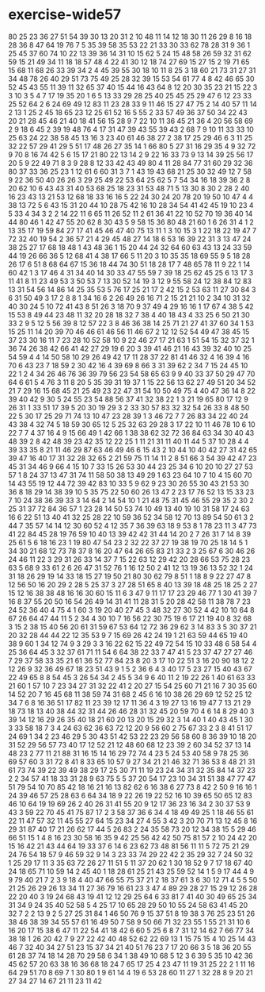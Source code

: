 # exercise-wide57
80
25
23
36
27
51
54
39
30
13
20
31
2
10
48
11
14
12
18
30
11
26
29
8
16
18
28
36
8
47
64
19
76
7
5
35
39
58
35
53
22
21
33
30
33
62
78
28
31
9
36
1
25
45
37
60
74
10
22
13
39
36
14
31
10
15
62
5
24
15
48
58
26
59
32
31
62
59
15
21
49
34
11
18
18
57
48
4
22
41
30
12
18
74
27
69
15
27
15
2
19
71
65
15
68
11
68
26
33
39
34
2
4
45
39
55
30
18
10
11
8
25
3
18
60
21
73
31
27
31
34
48
78
26
40
29
51
73
75
49
25
28
32
39
15
53
54
61
77
4
8
42
46
65
30
52
45
43
55
11
39
11
32
65
37
40
15
44
16
43
64
8
12
20
30
35
23
21
15
22
3
3
10
3
5
4
7
17
19
35
20
1
6
5
13
33
29
28
25
40
25
45
25
29
47
6
12
23
33
25
52
64
2
6
24
69
49
12
83
11
23
28
33
9
11
46
15
27
47
75
2
14
40
57
11
14
2
13
1
25
2
45
18
65
23
12
25
61
52
16
5
55
2
33
57
49
36
37
50
34
22
43
20
21
28
45
46
21
40
18
41
56
15
28
9
7
22
10
11
36
45
21
36
4
20
56
58
69
2
9
18
6
45
2
39
19
48
76
4
17
31
47
39
43
55
39
43
2
68
7
9
10
11
33
33
10
25
63
24
22
38
58
45
13
16
3
23
40
61
46
38
27
2
38
17
25
29
46
6
3
11
25
32
22
57
29
41
29
5
51
17
48
26
27
35
14
1
66
80
5
27
31
16
29
35
4
9
32
72
9
70
8
16
74
42
5
6
15
17
21
80
22
13
14
2
9
22
16
33
73
9
13
14
39
25
56
17
20
5
9
22
49
71
8
3
9
28
8
12
33
42
43
49
80
4
11
28
84
77
31
60
29
32
36
80
37
33
36
25
23
1
12
61
6
60
31
3
7
1
43
19
43
68
21
25
30
32
49
12
7
58
9
22
36
50
40
26
26
3
29
25
49
22
53
64
25
62
5
7
54
34
16
18
39
36
2
8
20
62
10
6
43
43
31
40
53
68
25
18
23
31
53
48
71
5
13
30
8
30
2
28
2
40
16
23
43
13
21
53
12
68
18
33
16
16
5
22
24
30
24
20
78
20
19
50
10
47
4
4
38
13
72
5
6
43
15
31
20
44
10
28
75
42
16
10
28
34
54
41
42
45
19
10
23
4
5
33
4
34
3
2
2
14
22
11
6
65
11
26
52
11
2
61
36
41
22
10
52
70
19
36
40
14
44
80
46
1
42
47
55
20
62
8
30
43
5
9
58
15
36
80
48
21
60
1
6
26
31
4
1
2
13
35
17
19
59
84
27
17
41
45
46
47
40
75
13
11
1
3
10
15
3
1
22
18
22
19
47
7
72
32
40
19
54
2
36
57
21
4
29
45
48
27
14
18
6
53
16
39
22
31
3
13
47
24
38
25
27
17
68
18
48
1
43
48
36
1
15
20
44
24
32
64
60
63
43
13
24
33
59
44
19
26
66
36
5
12
68
41
4
38
17
66
5
11
20
3
10
35
35
18
69
55
9
5
18
28
26
17
6
51
8
68
64
67
15
36
18
44
74
30
51
18
28
17
7
48
65
78
11
9
22
1
14
60
42
1
3
17
46
4
31
34
40
14
30
33
47
55
59
7
39
18
25
62
45
25
6
13
17
3
11
41
8
11
23
49
53
3
50
53
7
13
30
52
14
19
3
12
9
55
58
24
12
38
84
12
83
13
31
54
56
14
86
14
25
35
53
5
76
17
25
21
17
2
42
15
2
53
63
11
27
30
84
3
6
31
50
49
3
17
2
8
8
1
34
16
6
2
26
49
26
16
71
2
15
21
21
10
2
34
10
31
32
40
30
24
5
10
72
41
43
8
51
26
3
18
70
9
37
49
4
29
16
16
1
17
67
4
38
5
42
15
53
8
49
44
23
48
11
32
20
28
18
32
7
38
4
40
18
43
4
33
25
6
50
21
30
33
2
9
5
12
5
56
39
8
12
57
22
3
8
46
36
38
14
25
71
21
27
41
37
60
34
1
53
15
25
11
14
20
39
70
46
46
61
46
56
11
46
67
2
12
12
52
54
49
47
38
45
15
37
23
30
16
11
7
23
28
10
52
58
10
9
22
46
27
17
21
63
1
51
54
15
32
37
32
1
36
74
26
38
42
66
41
42
27
29
19
6
20
3
39
41
46
21
16
43
39
32
40
10
25
54
59
4
4
14
50
58
10
29
26
49
42
17
11
28
37
22
81
41
46
32
4
16
39
4
16
70
6
43
23
7
18
59
2
30
42
16
4
39
69
8
66
3
31
39
62
2
34
7
15
24
45
10
22
1
2
4
34
26
46
76
36
39
79
56
23
54
58
65
63
9
9
40
33
37
50
29
47
70
64
6
61
5
4
76
3
11
8
20
5
35
39
31
19
37
1
15
22
56
13
62
27
49
51
20
34
52
21
7
29
16
15
68
45
21
25
49
23
22
47
31
54
10
50
49
75
4
40
47
36
14
8
22
39
40
42
9
30
5
24
55
23
54
88
56
37
41
32
38
22
1
3
21
19
65
80
17
12
9
26
31
1
33
51
17
39
5
20
30
19
29
3
2
33
30
57
83
32
32
54
26
33
8
48
50
22
5
30
17
25
29
71
74
13
10
47
23
28
39
1
3
46
72
7
7
26
83
34
22
40
24
43
38
4
32
74
5
18
59
30
65
12
5
25
32
63
29
28
3
17
22
10
11
46
78
10
6
10
22
7
7
4
37
16
4
9
15
66
49
1
42
66
1
38
38
62
32
72
36
84
63
34
30
40
43
48
39
2
8
42
48
39
23
42
35
12
22
25
1
11
21
31
11
40
11
44
5
37
10
28
4
4
39
33
35
8
21
11
46
29
87
63
46
49
46
6
15
43
2
10
44
10
40
42
27
31
42
65
39
47
16
40
17
31
32
28
32
65
2
21
59
75
11
14
11
2
8
51
66
3
54
39
42
47
23
45
31
34
46
9
66
4
15
10
7
33
15
26
53
30
44
23
25
34
6
10
20
10
27
27
53
57
1
8
24
37
13
47
31
74
11
58
50
38
13
49
29
1
63
23
64
10
7
10
4
15
60
70
14
43
55
19
12
44
72
39
42
83
10
33
5
9
62
9
23
30
26
55
30
43
21
53
30
36
8
18
29
14
38
39
10
5
35
75
22
50
60
26
13
47
2
23
17
76
52
13
15
33
23
7
10
24
38
36
39
33
3
14
64
2
14
54
10
1
21
48
75
31
45
46
55
29
35
2
30
2
25
31
37
72
84
36
57
1
23
28
14
50
53
74
10
49
13
40
19
10
31
58
17
24
63
16
6
22
51
13
40
41
32
25
28
22
10
59
36
52
34
58
12
70
13
89
54
50
61
3
2
44
7
35
57
14
14
12
30
60
52
4
12
35
7
36
39
63
18
9
53
8
1
78
23
11
3
47
73
41
22
84
45
28
19
76
59
10
40
13
39
42
42
31
44
14
20
2
7
26
31
7
14
8
39
25
61
5
6
18
16
23
1
19
80
47
54
23
2
32
22
37
27
19
38
19
70
25
18
14
5
1
34
30
21
68
12
73
78
37
8
16
20
47
64
26
65
83
21
33
2
3
25
67
6
30
46
26
24
46
11
22
3
29
31
26
33
14
37
7
15
22
63
12
29
42
20
28
66
53
75
28
23
63
5
68
9
33
61
2
6
26
47
31
52
76
1
16
12
50
2
41
12
13
19
36
13
52
32
1
24
31
18
26
29
19
14
33
18
15
27
19
50
21
80
30
62
79
8
51
1
18
8
9
22
27
47
8
12
56
50
16
20
29
2
28
5
25
37
3
27
28
51
65
8
40
13
39
18
48
25
18
25
2
27
15
12
16
38
38
48
16
16
30
60
15
11
6
3
47
9
11
17
17
23
29
46
77
1
30
41
39
7
16
8
37
55
20
50
16
54
26
49
14
31
41
11
28
31
5
20
28
42
58
11
38
78
7
23
24
52
36
40
4
75
4
1
60
3
19
20
40
27
45
3
48
32
27
30
52
4
42
10
10
64
8
67
26
64
47
44
11
5
2
34
4
30
10
7
16
56
22
30
75
19
6
17
21
19
40
8
32
68
3
15
2
38
15
40
56
20
61
31
59
67
53
64
12
72
36
29
62
3
14
83
3
5
30
37
21
20
32
28
44
44
22
12
35
53
9
7
15
69
26
42
24
19
1
21
63
59
44
65
19
40
38
9
60
1
34
12
74
9
3
29
3
3
16
22
62
15
22
49
72
54
15
10
33
48
6
58
54
4
25
36
64
45
3
32
37
61
71
11
54
6
64
38
22
33
7
47
41
5
23
37
47
27
27
46
7
29
37
58
33
35
21
61
36
52
77
84
23
8
20
3
17
10
22
51
3
16
20
90
18
12
2
12
26
9
32
36
49
67
18
23
51
43
9
1
5
2
36
6
4
3
40
17
5
23
27
15
40
43
67
22
49
65
8
8
54
45
3
26
54
34
2
45
5
34
9
6
40
11
2
19
22
26
1
40
61
63
33
21
60
1
57
10
7
23
34
27
31
32
22
41
2
20
27
15
54
25
60
71
21
16
7
30
35
60
14
52
20
7
16
45
68
11
38
59
74
31
68
2
45
6
16
10
38
26
29
69
12
52
25
12
34
7
6
8
16
36
51
17
82
11
23
39
12
17
11
36
4
3
19
27
13
16
19
47
7
13
21
29
18
73
18
13
40
38
44
32
31
44
26
46
28
31
32
45
20
59
70
4
6
14
8
29
40
3
39
14
12
16
29
26
35
40
18
21
60
20
13
20
15
29
32
3
14
40
1
40
43
45
1
30
3
33
58
18
7
3
4
24
63
62
36
63
72
12
20
9
56
60
2
75
67
33
2
3
8
41
51
17
24
69
1
34
2
23
46
29
5
30
43
51
42
53
22
23
29
56
58
60
8
36
39
10
18
20
31
52
29
56
57
73
40
17
12
52
21
12
48
60
68
12
23
39
2
60
34
52
37
13
14
48
23
2
77
11
21
88
31
16
15
14
16
29
72
74
4
23
5
24
53
40
58
9
78
25
36
69
57
60
3
31
72
8
41
8
33
65
10
57
9
27
34
21
21
46
32
71
36
53
8
48
21
31
61
73
74
39
22
39
49
38
29
17
25
30
71
11
19
23
24
34
31
32
35
84
14
37
23
2
2
34
57
41
18
33
31
28
9
63
75
5
5
37
20
54
17
23
10
34
31
51
38
47
77
47
51
79
54
10
70
85
42
18
16
21
16
13
82
62
6
16
38
6
27
73
8
42
2
50
9
16
16
1
24
39
46
57
25
28
63
6
64
34
18
9
22
26
19
22
52
16
10
39
65
50
65
12
83
46
10
64
19
19
69
26
2
40
26
31
41
55
20
9
12
17
36
23
16
34
2
30
37
53
9
43
3
59
22
70
45
41
75
87
17
2
3
58
37
36
6
34
4
18
49
49
25
1
18
46
55
61
22
11
47
57
32
11
45
55
27
64
15
23
34
27
4
55
3
42
3
20
70
71
13
12
45
8
16
29
31
87
40
17
21
26
62
17
44
5
26
83
2
24
35
58
73
20
12
34
38
15
5
29
46
66
51
15
1
4
8
16
23
30
58
16
35
9
42
25
56
42
42
50
75
81
57
2
10
24
42
20
15
16
42
21
43
44
64
19
33
37
6
14
6
23
62
73
48
81
56
11
11
5
72
75
21
29
24
76
54
18
57
9
46
59
32
9
14
3
23
33
74
29
22
42
2
35
29
32
7
24
50
32
1
25
29
17
11
3
35
63
72
26
27
11
51
5
11
37
20
62
1
30
18
52
9
7
17
18
67
40
24
18
65
71
10
59
14
2
45
40
1
18
28
61
25
21
43
25
59
52
14
1
5
9
17
44
4
9
9
79
40
21
7
2
3
9
18
4
40
47
66
55
75
37
21
2
18
37
61
3
6
30
12
71
4
5
5
50
21
25
26
29
26
13
34
11
27
36
79
16
61
23
3
47
4
89
29
28
27
15
29
12
26
28
22
20
40
3
19
24
68
43
19
41
12
12
29
25
64
6
33
81
7
41
40
30
49
65
25
34
31
34
9
24
35
40
52
58
5
4
25
17
10
65
28
29
50
10
55
24
58
63
41
45
20
32
7
2
2
13
9
2
5
27
25
31
84
1
46
50
76
9
15
37
51
8
19
38
3
76
25
23
51
26
38
46
38
39
34
55
57
61
16
49
50
7
58
9
50
66
71
32
23
55
1
55
21
31
10
6
16
20
17
15
38
6
47
11
22
54
41
18
42
6
60
5
25
6
8
7
31
12
14
62
7
66
77
34
38
18
1
26
20
42
7
9
27
22
42
40
48
52
62
22
69
13
1
15
75
15
4
10
25
14
43
46
7
32
40
34
27
51
23
15
37
34
21
40
51
76
23
7
17
20
66
3
5
18
36
20
55
61
28
37
74
18
14
28
70
29
58
6
34
1
38
49
10
68
5
12
3
6
39
5
35
10
42
36
45
62
57
20
63
38
16
36
68
18
24
7
65
17
25
4
23
47
11
19
31
25
22
2
1
11
16
64
29
51
70
8
69
7
1
30
80
1
9
61
14
4
19
6
53
28
60
11
27
1
32
28
8
9
20
21
27
34
27
14
67
21
11
23
11
42
